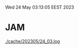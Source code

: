 Wed 24 May 03:13:05 EEST 2023
# JAM
<a href='./cache/202305/24_03.log'>./cache/202305/24_03.log</a>
